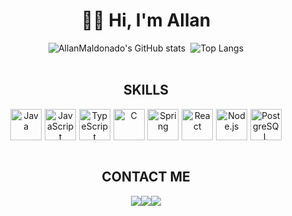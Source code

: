 <h1 align="center">👋🏻 Hi, I'm Allan</h1>
<div align="center" style="display: flex; justify-content: center; gap: 0.5rem;">
     <img 
      src="https://github-readme-stats.vercel.app/api?username=AllanMaldonado&show_icons=true&hide_border=false&border_radius=20&title_color=000&bg_color=361210&border_color=000&icon_color=000&text_color=000&rank_icon=github&custom_title=STATS&line_height=29" 
      alt="AllanMaldonado's GitHub stats" 
      style="display: inline-block;" 
    />
   <img 
      src="https://github-readme-stats.vercel.app/api/top-langs/?username=AllanMaldonado&layout=donut&show_icons=true&hide_border=false&border_radius=20&title_color=000&bg_color=361210&border_color=000&text_color=000&custom_title=RANK&text_bold=true" 
      alt="Top Langs" 
      style="display: inline-block;" 
    />
</div>


<br>

<h2 align="center">SKILLS</h2>

<div align="center" style="display: flex; justify-content: center; flex-wrap: wrap; gap: 0.3rem;">

  <img src="https://cdn.jsdelivr.net/gh/devicons/devicon/icons/java/java-original.svg" alt="Java" width="50" height="50"/>
  
  <img src="https://cdn.jsdelivr.net/gh/devicons/devicon/icons/javascript/javascript-original.svg" alt="JavaScript" width="50" height="50"/>
  
  <img src="https://cdn.jsdelivr.net/gh/devicons/devicon/icons/typescript/typescript-original.svg" alt="TypeScript" width="50" height="50"/>

   <img src="https://cdn.jsdelivr.net/gh/devicons/devicon/icons/c/c-original.svg" alt="C" width="50" height="50"/>
  
  <img src="https://cdn.jsdelivr.net/gh/devicons/devicon/icons/spring/spring-original.svg" alt="Spring" width="50" height="50"/>
  
  <img src="https://cdn.jsdelivr.net/gh/devicons/devicon/icons/react/react-original.svg" alt="React" width="50" height="50"/>
  
  <img src="https://cdn.jsdelivr.net/gh/devicons/devicon/icons/nodejs/nodejs-original.svg" alt="Node.js" width="50" height="50"/>
  
  <img src="https://cdn.jsdelivr.net/gh/devicons/devicon/icons/postgresql/postgresql-original.svg" alt="PostgreSQL" width="50" height="50"/> 

</div>


<br>

<h2 align="center">CONTACT ME</h2>

<div align="center">
  <a href="https://allanMaldonado.vercel.app" target="_blank"><img 
    src="https://img.shields.io/badge/Portfolio-361210?style=for-the-badge&color=361210&logo=webcomponents&logoColor=D4AF37" 
    style="display: inline-block; vertical-align: middle;" /></a><a 
    href="https://instagram.com/allanmalldonado" target="_blank"><img 
    src="https://img.shields.io/badge/-Instagram-%23E4405F?style=for-the-badge&logo=instagram&logoColor=white" 
    style="display: inline-block; vertical-align: middle;" /></a><a 
    href="https://www.linkedin.com/in/allanmaldonado" target="_blank"><img 
    src="https://img.shields.io/badge/-LinkedIn-%230077B5?style=for-the-badge&logo=linkedin&logoColor=white" 
    style="display: inline-block; vertical-align: middle;" /></a>
</div>

</div> 
